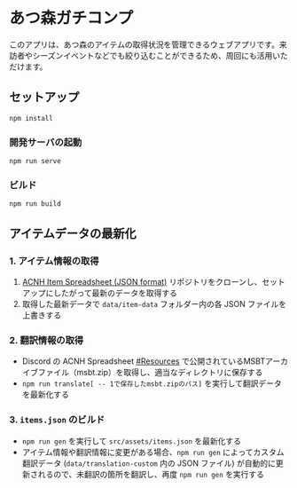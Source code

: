 # あつ森ガチコンプ

このアプリは、あつ森のアイテムの取得状況を管理できるウェブアプリです。来訪者やシーズンイベントなどでも絞り込むことができるため、周回にも活用いただけます。

## セットアップ
```
npm install
```

### 開発サーバの起動
```
npm run serve
```

### ビルド
```
npm run build
```

## アイテムデータの最新化

### 1. アイテム情報の取得

1. [ACNH Item Spreadsheet (JSON format)](https://github.com/acdb-team/google-sheets-to-json) リポジトリをクローンし、セットアップにしたがって最新のデータを取得する
2. 取得した最新データで `data/item-data` フォルダー内の各 JSON ファイルを上書きする

### 2. 翻訳情報の取得

* Discord の ACNH Spreadsheet [#Resources](https://discord.com/channels/701573691426996324/701577157503352983) で公開されているMSBTアーカイブファイル（msbt.zip）を取得し、適当なディレクトリに保存する
* `npm run translate[ -- 1で保存したmsbt.zipのパス]` を実行して翻訳データを最新化する

### 3. `items.json` のビルド

* `npm run gen` を実行して `src/assets/items.json` を最新化する
* アイテム情報や翻訳情報に変更がある場合、`npm run gen` によってカスタム翻訳データ (`data/translation-custom` 内の JSON ファイル) が自動的に更新されるので、未翻訳の箇所を翻訳し、再度 `npm run gen` を実行する
